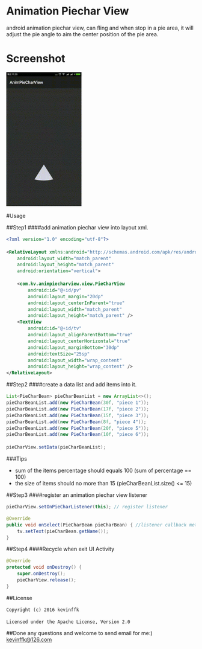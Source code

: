 # Animation Piechar View
android animation piechar view, can fling and when stop in a pie area, it will adjust the pie angle to aim the center position of the pie area.

# Screenshot

![image](https://github.com/kevinffk/AnimPiecharView/blob/master/AnimPiecharView/demo.gif) 

#Usage

##Step1 
####add animation piechar view into layout xml.
```xml
<?xml version="1.0" encoding="utf-8"?>

<RelativeLayout xmlns:android="http://schemas.android.com/apk/res/android"
    android:layout_width="match_parent"
    android:layout_height="match_parent"
    android:orientation="vertical">

    <com.kv.animpiecharview.view.PieCharView
        android:id="@+id/pv"
        android:layout_margin="20dp"
        android:layout_centerInParent="true"
        android:layout_width="match_parent"
        android:layout_height="match_parent" />
    <TextView
        android:id="@+id/tv"
        android:layout_alignParentBottom="true"
        android:layout_centerHorizontal="true"
        android:layout_marginBottom="30dp"
        android:textSize="25sp"
        android:layout_width="wrap_content"
        android:layout_height="wrap_content" />
</RelativeLayout>
```

##Step2
####create a data list and add items into it.
```java
List<PieCharBean> pieCharBeanList = new ArrayList<>();
pieCharBeanList.add(new PieCharBean(30f, "piece 1"));
pieCharBeanList.add(new PieCharBean(17f, "piece 2"));
pieCharBeanList.add(new PieCharBean(15f, "piece 3"));
pieCharBeanList.add(new PieCharBean(8f, "piece 4"));
pieCharBeanList.add(new PieCharBean(20f, "piece 5"));
pieCharBeanList.add(new PieCharBean(10f, "piece 6"));

pieCharView.setData(pieCharBeanList);
```
###Tips
* sum of the items percentage should equals 100 (sum of percentage == 100)
* the size of items should no more than 15 (pieCharBeanList.size() <= 15)

##Step3
####register an animation piechar view listener
```java
pieCharView.setOnPieCharListener(this); // register listener
```
```java
@Override
public void onSelect(PieCharBean pieCharBean) { //listener callback method
    tv.setText(pieCharBean.getName());
}
```

##Step4
####Recycle when exit UI Activity
```java
@Override
protected void onDestroy() {
    super.onDestroy();
    pieCharView.release();
}
```
##License
```
Copyright (c) 2016 kevinffk

Licensed under the Apache License, Version 2.0

```
##Done
any questions and welcome to send email for me:) 
kevinffk@126.com


